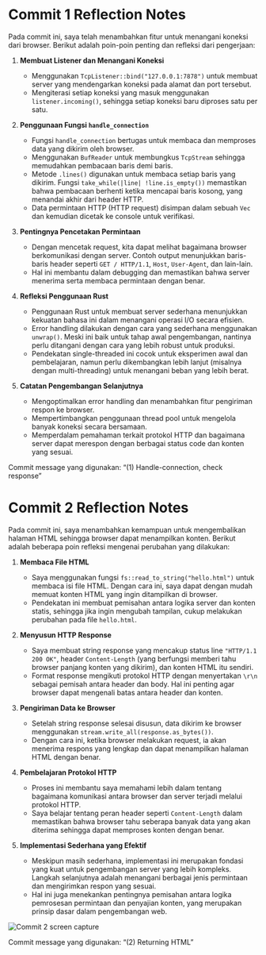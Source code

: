 # Commit 1 Reflection Notes

Pada commit ini, saya telah menambahkan fitur untuk menangani koneksi dari browser. Berikut adalah poin-poin penting dan refleksi dari pengerjaan:

1. **Membuat Listener dan Menangani Koneksi**  
   - Menggunakan `TcpListener::bind("127.0.0.1:7878")` untuk membuat server yang mendengarkan koneksi pada alamat dan port tersebut.  
   - Mengiterasi setiap koneksi yang masuk menggunakan `listener.incoming()`, sehingga setiap koneksi baru diproses satu per satu.

2. **Penggunaan Fungsi `handle_connection`**  
   - Fungsi `handle_connection` bertugas untuk membaca dan memproses data yang dikirim oleh browser.
   - Menggunakan `BufReader` untuk membungkus `TcpStream` sehingga memudahkan pembacaan baris demi baris.
   - Metode `.lines()` digunakan untuk membaca setiap baris yang dikirim. Fungsi `take_while(|line| !line.is_empty())` memastikan bahwa pembacaan berhenti ketika mencapai baris kosong, yang menandai akhir dari header HTTP.
   - Data permintaan HTTP (HTTP request) disimpan dalam sebuah `Vec` dan kemudian dicetak ke console untuk verifikasi.

3. **Pentingnya Pencetakan Permintaan**  
   - Dengan mencetak request, kita dapat melihat bagaimana browser berkomunikasi dengan server. Contoh output menunjukkan baris-baris header seperti `GET / HTTP/1.1`, `Host`, `User-Agent`, dan lain-lain.
   - Hal ini membantu dalam debugging dan memastikan bahwa server menerima serta membaca permintaan dengan benar.

4. **Refleksi Penggunaan Rust**  
   - Penggunaan Rust untuk membuat server sederhana menunjukkan kekuatan bahasa ini dalam menangani operasi I/O secara efisien.
   - Error handling dilakukan dengan cara yang sederhana menggunakan `unwrap()`. Meski ini baik untuk tahap awal pengembangan, nantinya perlu ditangani dengan cara yang lebih robust untuk produksi.
   - Pendekatan single-threaded ini cocok untuk eksperimen awal dan pembelajaran, namun perlu dikembangkan lebih lanjut (misalnya dengan multi-threading) untuk menangani beban yang lebih berat.

5. **Catatan Pengembangan Selanjutnya**  
   - Mengoptimalkan error handling dan menambahkan fitur pengiriman respon ke browser.
   - Mempertimbangkan penggunaan thread pool untuk mengelola banyak koneksi secara bersamaan.
   - Memperdalam pemahaman terkait protokol HTTP dan bagaimana server dapat merespon dengan berbagai status code dan konten yang sesuai.

Commit message yang digunakan: “(1) Handle-connection, check response”

# Commit 2 Reflection Notes

Pada commit ini, saya menambahkan kemampuan untuk mengembalikan halaman HTML sehingga browser dapat menampilkan konten. Berikut adalah beberapa poin refleksi mengenai perubahan yang dilakukan:

1. **Membaca File HTML**  
   - Saya menggunakan fungsi `fs::read_to_string("hello.html")` untuk membaca isi file HTML. Dengan cara ini, saya dapat dengan mudah memuat konten HTML yang ingin ditampilkan di browser.
   - Pendekatan ini membuat pemisahan antara logika server dan konten statis, sehingga jika ingin mengubah tampilan, cukup melakukan perubahan pada file `hello.html`.

2. **Menyusun HTTP Response**  
   - Saya membuat string response yang mencakup status line `"HTTP/1.1 200 OK"`, header `Content-Length` (yang berfungsi memberi tahu browser panjang konten yang dikirim), dan konten HTML itu sendiri.
   - Format response mengikuti protokol HTTP dengan menyertakan `\r\n` sebagai pemisah antara header dan body. Hal ini penting agar browser dapat mengenali batas antara header dan konten.

3. **Pengiriman Data ke Browser**  
   - Setelah string response selesai disusun, data dikirim ke browser menggunakan `stream.write_all(response.as_bytes())`.
   - Dengan cara ini, ketika browser melakukan request, ia akan menerima respons yang lengkap dan dapat menampilkan halaman HTML dengan benar.

4. **Pembelajaran Protokol HTTP**  
   - Proses ini membantu saya memahami lebih dalam tentang bagaimana komunikasi antara browser dan server terjadi melalui protokol HTTP.
   - Saya belajar tentang peran header seperti `Content-Length` dalam memastikan bahwa browser tahu seberapa banyak data yang akan diterima sehingga dapat memproses konten dengan benar.

5. **Implementasi Sederhana yang Efektif**  
   - Meskipun masih sederhana, implementasi ini merupakan fondasi yang kuat untuk pengembangan server yang lebih kompleks. Langkah selanjutnya adalah menangani berbagai jenis permintaan dan mengirimkan respon yang sesuai.
   - Hal ini juga menekankan pentingnya pemisahan antara logika pemrosesan permintaan dan penyajian konten, yang merupakan prinsip dasar dalam pengembangan web.

![Commit 2 screen capture](/assets/images/commit2.png)

Commit message yang digunakan: “(2) Returning HTML”
